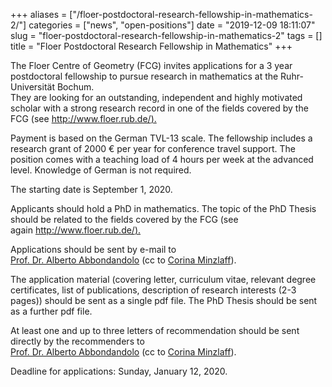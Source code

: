 +++
aliases = ["/floer-postdoctoral-research-fellowship-in-mathematics-2/"]
categories = ["news", "open-positions"]
date = "2019-12-09 18:11:07"
slug = "floer-postdoctoral-research-fellowship-in-mathematics-2"
tags = []
title = "Floer Postdoctoral Research Fellowship in Mathematics"
+++

The Floer Centre of Geometry (FCG) invites applications for a 3 year
postdoctoral fellowship to pursue research in mathematics at the
Ruhr-Universität Bochum.  
They are looking for an outstanding, independent and highly motivated
scholar with a strong research record in one of the fields covered by
the FCG (see [http://www.floer.rub.de/).](http://www.floer.rub.de/)  
  
Payment is based on the German TVL-13 scale. The fellowship includes a
research grant of 2000 € per year for conference travel support. The
position comes with a teaching load of 4 hours per week at the advanced
level. Knowledge of German is not required.  
  
The starting date is September 1, 2020.  
  
Applicants should hold a PhD in mathematics. The topic of the PhD Thesis
should be related to the fields covered by the FCG (see
again [http://www.floer.rub.de/).](http://www.floer.rub.de/)  
  
Applications should be sent by e-mail to[  
Prof. Dr. Alberto Abbondandolo](mailto:alberto.abbondandolo@rub.de) (cc
to [Corina Minzlaff](mailto:Corina.Minzlaff@ruhr-uni-bochum.de)).  
  
The application material (covering letter, curriculum vitae, relevant
degree certificates, list of publications, description of research
interests (2-3 pages)) should be sent as a single pdf file. The PhD
Thesis should be sent as a further pdf file.  
  
At least one and up to three letters of recommendation should be sent
directly by the recommenders to[  
Prof. Dr. Alberto Abbondandolo](mailto:alberto.abbondandolo@rub.de) (cc
to [Corina Minzlaff](mailto:Corina.Minzlaff@ruhr-uni-bochum.de)).  
  
Deadline for applications: Sunday, January 12, 2020.
